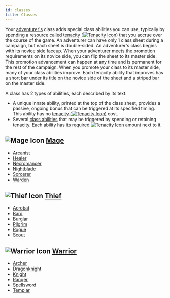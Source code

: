 ```yaml
---
id: classes
title: Classes
---
```


Your [adventurer's](/docs/glossary/adventurer) class adds special class abilities you can use, typically by spending a resource called [tenacity (<img src="/icons/tenacity.svg" alt="Tenacity Icon" class="icon-svg"/>)](/docs/glossary/tenacity) that you accrue over the course of the game. An adventurer can have only 1 class sheet during a campaign, but each sheet is double-sided. An adventurer's class begins with its novice side faceup. When your adventurer meets the promotion requirements on its novice side, you can flip the sheet to its master side. This promotion advancement can happen at any time and is permanent for the rest of the campaign. When you promote your class to its master side, many of your class abilities improve. Each tenacity ability that improves has a short bar under its title on the novice side of the sheet and a striped bar on the master side.

A class has 2 types of abilities, each described by its text:

- A unique innate ability, printed at the top of the class sheet, provides a passive, ongoing bonus that can be triggered at its specified timing. This ability has no [tenacity (<img src="/icons/tenacity.svg" alt="Tenacity Icon" class="icon-svg"/>)](/docs/glossary/tenacity) cost.
- Several [class abilities](/docs/battles/adventurer-turn/class-ability) that may be triggered by spending or retaining tenacity. Each ability has its required [<img src="/icons/tenacity.svg" alt="Tenacity Icon" class="icon-svg"/>](/docs/glossary/tenacity) amount next to it.

## <img src="/icons/mage.svg" alt="Mage Icon" class="icon-svg" /> [Mage](/docs/classes/mage)

- [Arcanist](/docs/classes/mage/arcanist)
- [Healer](/docs/classes/mage/healer)
- [Necromancer](/docs/classes/mage/necromancer)
- [Nightblade](/docs/classes/mage/nightblade)
- [Sorcerer](/docs/classes/mage/sorcerer)
- [Warden](/docs/classes/mage/warden)

## <img src="/icons/thief.svg" alt="Thief Icon" class="icon-svg"/> [Thief](/docs/classes/thief)

- [Acrobat](/docs/classes/thief/acrobat)
- [Bard](/docs/classes/thief/bard)
- [Burglar](/docs/classes/thief/burglar)
- [Pilgrim](/docs/classes/thief/pilgrim)
- [Rogue](/docs/classes/thief/rogue)
- [Scout](/docs/classes/thief/scout)

## <img src="/icons/warrior.svg" alt="Warrior Icon" class="icon-svg" /> [Warrior](/docs/classes/warrior)

- [Archer](/docs/classes/warrior/archer)
- [Dragonknight](/docs/classes/warrior/dragonknight)
- [Knight](/docs/classes/warrior/knight)
- [Ranger](/docs/classes/warrior/ranger)
- [Spellsword](/docs/classes/warrior/spellsword)
- [Templar](/docs/classes/warrior/templar)
